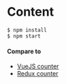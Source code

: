 # Content

```
$ npm install
$ npm start
```

#### Compare to

* [VueJS counter](https://github.com/vuejs/vuex/tree/dev/examples/counter)
* [Redux counter](https://github.com/reactjs/redux/tree/master/examples/counter)
